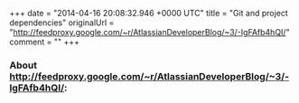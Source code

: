 +++
date = "2014-04-16 20:08:32.946 +0000 UTC"
title = "Git and project dependencies"
originalUrl = "http://feedproxy.google.com/~r/AtlassianDeveloperBlog/~3/-IgFAfb4hQI/"
comment = ""
+++

### About http://feedproxy.google.com/~r/AtlassianDeveloperBlog/~3/-IgFAfb4hQI/:


